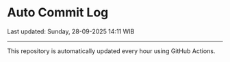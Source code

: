 # Auto Commit Log

Last updated: Sunday, 28-09-2025 14:11 WIB

---

This repository is automatically updated every hour using GitHub Actions.
